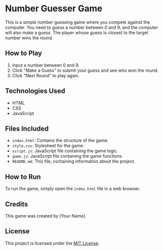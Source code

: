 # Number Guesser Game

This is a simple number guessing game where you compete against the computer. You need to guess a number between 0 and 9, and the computer will also make a guess. The player whose guess is closest to the target number wins the round.

## How to Play

1. Input a number between 0 and 9.
2. Click "Make a Guess" to submit your guess and see who won the round.
3. Click "Next Round" to play again.

## Technologies Used

- HTML
- CSS
- JavaScript

## Files Included

- `index.html`: Contains the structure of the game.
- `style.css`: Stylesheet for the game.
- `script.js`: JavaScript file containing the game logic.
- `game.js`: JavaScript file containing the game functions.
- `README.md`: This file, containing information about the project.

## How to Run

To run the game, simply open the `index.html` file in a web browser.

## Credits

This game was created by [Your Name].

## License

This project is licensed under the [MIT License](LICENSE).
